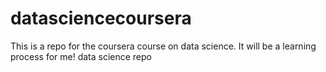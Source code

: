 datasciencecoursera
===================
This is a repo for the coursera course on data science. It will be a learning process for me!
data science repo
